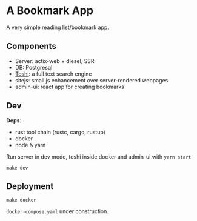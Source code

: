 # A Bookmark App

A very simple reading list/bookmark app.

## Components

* Server: actix-web + diesel, SSR
* DB: Postgresql
* [Toshi](https://github.com/toshi-search/Toshi): a full text search engine
* sitejs: small js enhancement over server-rendered webpages
* admin-ui: react app for creating bookmarks



## Dev

**Deps**:

* rust tool chain (rustc, cargo, rustup)
* docker
* node & yarn



Run server in dev mode, toshi inside docker and admin-ui with `yarn start`

```
make dev
```

## Deployment

```
make docker
```

`docker-compose.yaml` under construction.